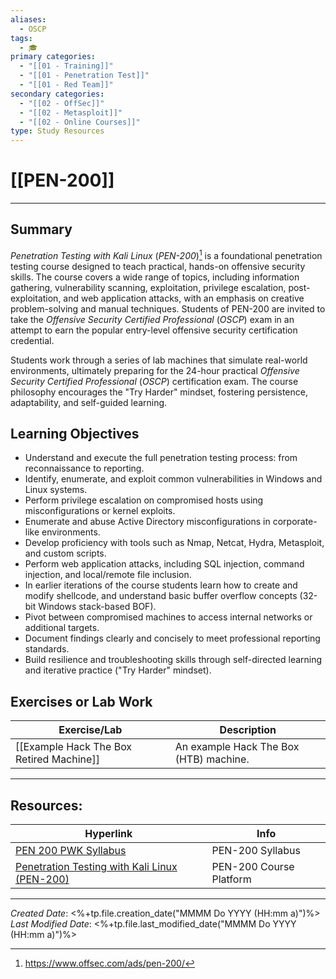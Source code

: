 ```yaml
---
aliases:
  - OSCP
tags:
  - 🎓
primary categories:
  - "[[01 - Training]]"
  - "[[01 - Penetration Test]]"
  - "[[01 - Red Team]]"
secondary categories:
  - "[[02 - OffSec]]"
  - "[[02 - Metasploit]]"
  - "[[02 - Online Courses]]"
type: Study Resources
---
```

# [[PEN-200]]

***
## Summary

*Penetration Testing with Kali Linux* (*PEN-200*)[^1] is a foundational penetration testing course designed to teach practical, hands-on offensive security skills. The course covers a wide range of topics, including information gathering, vulnerability scanning, exploitation, privilege escalation, post-exploitation, and web application attacks, with an emphasis on creative problem-solving and manual techniques. Students of PEN-200 are invited to take the *Offensive Security Certified Professional* (*OSCP*) exam in an attempt to earn the popular entry-level offensive security certification credential.

Students work through a series of lab machines that simulate real-world environments, ultimately preparing for the 24-hour practical *Offensive Security Certified Professional* (*OSCP*) certification exam. The course philosophy encourages the "Try Harder" mindset, fostering persistence, adaptability, and self-guided learning.

## Learning Objectives

* Understand and execute the full penetration testing process: from reconnaissance to reporting.
* Identify, enumerate, and exploit common vulnerabilities in Windows and Linux systems.
* Perform privilege escalation on compromised hosts using misconfigurations or kernel exploits.
* Enumerate and abuse Active Directory misconfigurations in corporate-like environments.
* Develop proficiency with tools such as Nmap, Netcat, Hydra, Metasploit, and custom scripts.
* Perform web application attacks, including SQL injection, command injection, and local/remote file inclusion.
* In earlier iterations of the course students learn how to create and modify shellcode, and understand basic buffer overflow concepts (32-bit Windows stack-based BOF).
* Pivot between compromised machines to access internal networks or additional targets.
* Document findings clearly and concisely to meet professional reporting standards.
* Build resilience and troubleshooting skills through self-directed learning and iterative practice ("Try Harder" mindset).

## Exercises or Lab Work

| Exercise/Lab                             | Description                            |
| ---------------------------------------- | -------------------------------------- |
| [[Example Hack The Box Retired Machine]] | An example Hack The Box (HTB) machine. |
***
## Resources:

| Hyperlink                                                                                                 | Info                    |
| --------------------------------------------------------------------------------------------------------- | ----------------------- |
| [PEN 200 PWK Syllabus](https://www.offsec.com/documentation/penetration-testing-with-kali.pdf)            | PEN-200 Syllabus        |
| [Penetration Testing with Kali Linux (PEN-200)](https://portal.offsec.com/courses/pen-200-44065/overview) | PEN-200 Course Platform |
***
[^1]: https://www.offsec.com/ads/pen-200/

*Created Date*: <%+tp.file.creation_date("MMMM Do YYYY (HH:mm a)")%>  
*Last Modified Date*: <%+tp.file.last_modified_date("MMMM Do YYYY (HH:mm a)")%>
